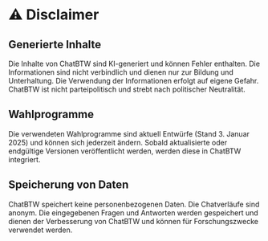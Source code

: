 # ⚠️ Disclaimer

## Generierte Inhalte
Die Inhalte von ChatBTW sind KI-generiert und können Fehler enthalten. Die Informationen sind nicht verbindlich und dienen nur zur Bildung und Unterhaltung. Die Verwendung der Informationen erfolgt auf eigene Gefahr. ChatBTW ist nicht parteipolitisch und strebt nach politischer Neutralität.

## Wahlprogramme
Die verwendeten Wahlprogramme sind aktuell Entwürfe (Stand 3. Januar 2025) und können sich jederzeit ändern. Sobald aktualisierte oder endgültige Versionen veröffentlicht werden, werden diese in ChatBTW integriert.

## Speicherung von Daten
ChatBTW speichert keine personenbezogenen Daten. Die Chatverläufe sind anonym. Die eingegebenen Fragen und Antworten werden gespeichert und dienen der Verbesserung von ChatBTW und können für Forschungszwecke verwendet werden.

